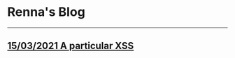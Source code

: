 # Renna's Blog
-------------------------------------------------------------

## [15/03/2021 A particular XSS](posts/post1)
